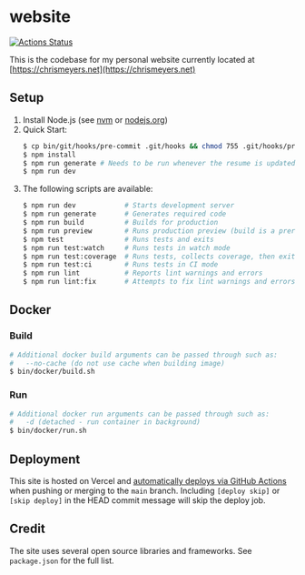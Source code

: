 # website
[![Actions Status](https://github.com/chrismeyers/website/actions/workflows/website.yml/badge.svg)](https://github.com/chrismeyers/website/actions/workflows/website.yml)

This is the codebase for my personal website currently located at [https://chrismeyers.net](https://chrismeyers.net)

## Setup
1. Install Node.js (see [nvm](https://github.com/nvm-sh/nvm) or [nodejs.org](https://nodejs.org/en/download))
1. Quick Start:
    ```sh
    $ cp bin/git/hooks/pre-commit .git/hooks && chmod 755 .git/hooks/pre-commit
    $ npm install
    $ npm run generate # Needs to be run whenever the resume is updated
    $ npm run dev
    ```
1. The following scripts are available:
    ```sh
    $ npm run dev            # Starts development server
    $ npm run generate       # Generates required code
    $ npm run build          # Builds for production
    $ npm run preview        # Runs production preview (build is a prerequisite)
    $ npm test               # Runs tests and exits
    $ npm run test:watch     # Runs tests in watch mode
    $ npm run test:coverage  # Runs tests, collects coverage, then exits
    $ npm run test:ci        # Runs tests in CI mode
    $ npm run lint           # Reports lint warnings and errors
    $ npm run lint:fix       # Attempts to fix lint warnings and errors
    ```

## Docker
### Build
```sh
# Additional docker build arguments can be passed through such as:
#   --no-cache (do not use cache when building image)
$ bin/docker/build.sh
```

### Run
```sh
# Additional docker run arguments can be passed through such as:
#   -d (detached - run container in background)
$ bin/docker/run.sh
```

## Deployment
This site is hosted on Vercel and [automatically deploys via GitHub Actions](https://vercel.com/guides/how-can-i-use-github-actions-with-vercel) when pushing or merging to the `main` branch. Including `[deploy skip]` or `[skip deploy]` in the HEAD commit message will skip the deploy job.

## Credit
The site uses several open source libraries and frameworks. See `package.json` for the full list.
